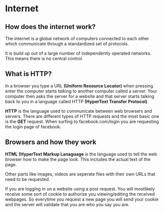 # Internet

## How does the internet work?
The internet is a global network of computers connected to each other which communicate through a standardized set of protocols.

It is build up out of a large number of independently operated networks. This means there is no central control.

## What is HTTP?
In a browser you type a URL **(Uniform Resource Locator)** when pressing enter the computer starts talking to another computer called a server. Your computer then asks the server for a website and that server starts talking back to you in a language called HTTP **(HyperText Transfer Protocol)** 

**HTTP** is the language used to communicate between web browsers and servers. There are different types of HTTP requests and the most basic one is the **GET** request. When surfing to facebook.com/login you are requesting the login page of facebook.

## Browsers and how they work
**HTML (HyperText Markup Lanaguage** is the language used to tell the web browser how to make the page look. This includes the actual text of the page.

Other parts like images, videos are seperate files with their own URLs that need to be requested.

If you are logging in on a website using a post request. You will mostlikely receive some sort of cookie to authorize you viewing/editing the received webpages. So everytime you request a new page you will send your cookie and the server will validate that you are who you say you are.



